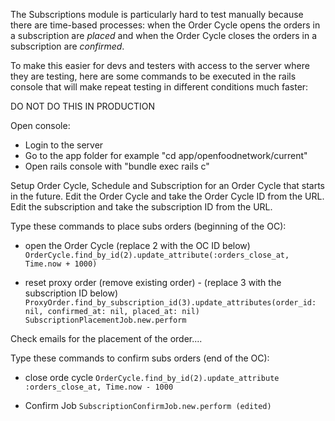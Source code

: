 The Subscriptions module is particularly hard to test manually because there are time-based processes: when the Order Cycle opens the orders in a subscription are _placed_ and when the Order Cycle closes the orders in a subscription are _confirmed_.

To make this easier for devs and testers with access to the server where they are testing, here are some commands to be executed in the rails console that will make repeat testing in different conditions much faster:

DO NOT DO THIS IN PRODUCTION

Open console:
- Login to the server
- Go to the app folder for example "cd app/openfoodnetwork/current"
- Open rails console with "bundle exec rails c"

Setup Order Cycle, Schedule and Subscription for an Order Cycle that starts in the future.
Edit the Order Cycle and take the Order Cycle ID from the URL.
Edit the subscription and take the subscription ID from the URL.


Type these commands to place subs orders (beginning of the OC):
- open the Order Cycle (replace 2 with the OC ID below)
`OrderCycle.find_by_id(2).update_attribute(:orders_close_at, Time.now + 1000)`

- reset proxy order (remove existing order) - (replace 3 with the subscription ID below)
`ProxyOrder.find_by_subscription_id(3).update_attributes(order_id: nil, confirmed_at: nil, placed_at: nil)`
`SubscriptionPlacementJob.new.perform`

Check emails for the placement of the order....

Type these commands to confirm subs orders (end of the OC):
- close orde cycle
`OrderCycle.find_by_id(2).update_attribute :orders_close_at, Time.now - 1000`

- Confirm Job
`SubscriptionConfirmJob.new.perform (edited) `